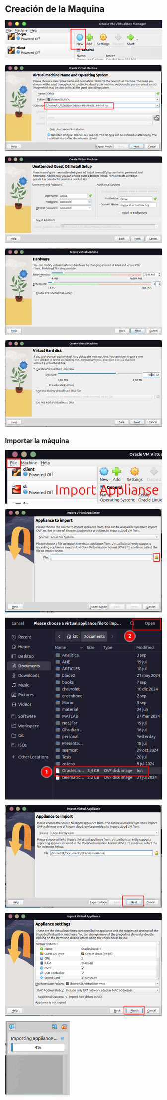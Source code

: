 # Creación de la Maquina

![](./images/2025-09-20-08-17-14-image.png)

![](./images/2025-09-20-08-19-06-image.png)

![](./images/2025-09-20-08-19-36-image.png)

![](./images/2025-09-20-08-20-29-image.png)

![](./images/2025-09-20-08-20-55-image.png)

## Importar la máquina

![](./images/2025-09-20-08-22-49-image.png)

![](./images/2025-09-20-08-23-23-image.png)

![](./images/2025-09-20-08-24-15-image.png)

![](./images/2025-09-20-08-24-33-image.png)

![](./images/2025-09-20-08-25-26-image.png)

![](./images/2025-09-20-08-25-44-image.png)
